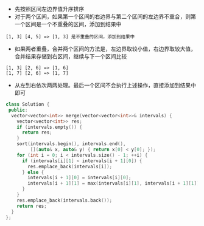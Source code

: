 * 先按照区间左边界值升序排序
* 对于两个区间，如果第一个区间的右边界与第二个区间的左边界不重合，则第一个区间是一个不重叠的区间，添加到结果中

```
[1, 3] [4, 5] => [1, 3] 是不重叠的区间，添加到结果中
```

* 如果两者重叠，合并两个区间的方法是，左边界取较小值，右边界取较大值，合并结果存储到右区间，继续与下一个区间比较

```
[1, 3] [2, 6] => [1, 6]
[1, 7] [2, 6] => [1, 7]
```

* 从左到右依次两两处理。最后一个区间不会执行上述操作，直接添加到结果中即可

```cpp
class Solution {
 public:
  vector<vector<int>> merge(vector<vector<int>>& intervals) {
    vector<vector<int>> res;
    if (intervals.empty()) {
      return res;
    }
    sort(intervals.begin(), intervals.end(),
         [](auto& x, auto& y) { return x[0] < y[0]; });
    for (int i = 0; i < intervals.size() - 1; ++i) {
      if (intervals[i][1] < intervals[i + 1][0]) {
        res.emplace_back(intervals[i]);
      } else {
        intervals[i + 1][0] = intervals[i][0];
        intervals[i + 1][1] = max(intervals[i][1], intervals[i + 1][1]);
      }
    }
    res.emplace_back(intervals.back());
    return res;
  }
};
```
